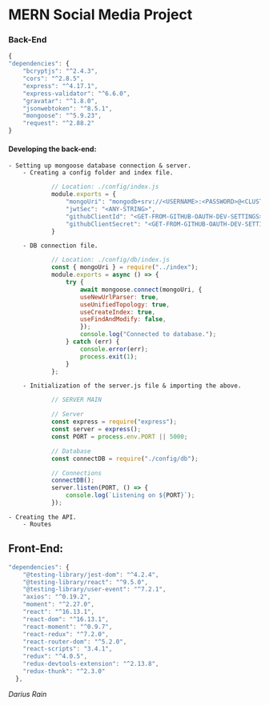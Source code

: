 # MERN Social Media Project

### Back-End

```javascript
{
"dependencies": {
    "bcryptjs": "^2.4.3",
    "cors": "^2.8.5",
    "express": "^4.17.1",
    "express-validator": "^6.6.0",
    "gravatar": "^1.8.0",
    "jsonwebtoken": "^8.5.1",
    "mongoose": "^5.9.23",
    "request": "^2.88.2"
}
```

#### Developing the back-end:
    - Setting up mongoose database connection & server.
        - Creating a config folder and index file.        
```javascript
            // Location: ./config/index.js
            module.exports = {
                "mongoUri": "mongodb+srv://<USERNAME>:<PASSWORD>@<CLUSTER-NAME>-xhcxn.mongodb.net/<APP-NAME>?retryWrites=true",
                "jwtSec": "<ANY-STRING>",
                "githubClientId": "<GET-FROM-GITHUB-OAUTH-DEV-SETTINGS>",
                "githubClientSecret": "<GET-FROM-GITHUB-OAUTH-DEV-SETTINGS>"
            }
```
        - DB connection file.
```javascript
            // Location: ./config/db/index.js
            const { mongoUri } = require("../index");
            module.exports = async () => {
                try {
                    await mongoose.connect(mongoUri, {
                    useNewUrlParser: true,
                    useUnifiedTopology: true,
                    useCreateIndex: true,
                    useFindAndModify: false,
                    });
                    console.log("Connected to database.");
                } catch (err) {
                    console.error(err);
                    process.exit(1);
                }
            };
```
        - Initialization of the server.js file & importing the above.
```javascript
            // SERVER MAIN

            // Server
            const express = require("express");
            const server = express();
            const PORT = process.env.PORT || 5000;

            // Database
            const connectDB = require("./config/db");

            // Connections
            connectDB();
            server.listen(PORT, () => {
                console.log(`Listening on ${PORT}`);
            });

```
    - Creating the API.
        - Routes

## Front-End:

```javascript
"dependencies": {
    "@testing-library/jest-dom": "^4.2.4",
    "@testing-library/react": "^9.5.0",
    "@testing-library/user-event": "^7.2.1",
    "axios": "^0.19.2",
    "moment": "^2.27.0",
    "react": "^16.13.1",
    "react-dom": "^16.13.1",
    "react-moment": "^0.9.7",
    "react-redux": "^7.2.0",
    "react-router-dom": "^5.2.0",
    "react-scripts": "3.4.1",
    "redux": "^4.0.5",
    "redux-devtools-extension": "^2.13.8",
    "redux-thunk": "^2.3.0"
  },
```

_Darius Rain_
